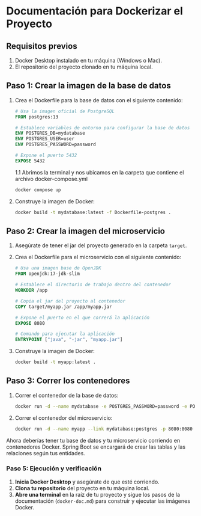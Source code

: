 # Documentación para Dockerizar el Proyecto

## Requisitos previos

1. Docker Desktop instalado en tu máquina (Windows o Mac).
2. El repositorio del proyecto clonado en tu máquina local.

## Paso 1: Crear la imagen de la base de datos

1. Crea el Dockerfile para la base de datos con el siguiente contenido:

    ```Dockerfile
    # Usa la imagen oficial de PostgreSQL
    FROM postgres:13

    # Establece variables de entorno para configurar la base de datos
    ENV POSTGRES_DB=mydatabase
    ENV POSTGRES_USER=user
    ENV POSTGRES_PASSWORD=password

    # Expone el puerto 5432
    EXPOSE 5432
    ```
    1.1 Abrimos la terminal y nos ubicamos en la carpeta que contiene el archivo docker-compose.yml
    ```bash
    docker compose up
    ```

2. Construye la imagen de Docker:

    ```bash
    docker build -t mydatabase:latest -f Dockerfile-postgres .
    ```

## Paso 2: Crear la imagen del microservicio

1. Asegúrate de tener el jar del proyecto generado en la carpeta `target`.
2. Crea el Dockerfile para el microservicio con el siguiente contenido:

    ```Dockerfile
    # Usa una imagen base de OpenJDK
    FROM openjdk:17-jdk-slim

    # Establece el directorio de trabajo dentro del contenedor
    WORKDIR /app

    # Copia el jar del proyecto al contenedor
    COPY target/myapp.jar /app/myapp.jar

    # Expone el puerto en el que correrá la aplicación
    EXPOSE 8080

    # Comando para ejecutar la aplicación
    ENTRYPOINT ["java", "-jar", "myapp.jar"]
    ```

3. Construye la imagen de Docker:

    ```bash
    docker build -t myapp:latest .
    ```

## Paso 3: Correr los contenedores

1. Correr el contenedor de la base de datos:

    ```bash
    docker run -d --name mydatabase -e POSTGRES_PASSWORD=password -e POSTGRES_DB=mydatabase -e POSTGRES_USER=user -p 5432:5432 mydatabase:latest
    ```

2. Correr el contenedor del microservicio:

    ```bash
    docker run -d --name myapp --link mydatabase:postgres -p 8080:8080 myapp:latest
    ```

Ahora deberías tener tu base de datos y tu microservicio corriendo en contenedores Docker. Spring Boot se encargará de crear las tablas y las relaciones según tus entidades.

### Paso 5: Ejecución y verificación

1. **Inicia Docker Desktop** y asegúrate de que esté corriendo.
2. **Clona tu repositorio** del proyecto en tu máquina local.
3. **Abre una terminal** en la raíz de tu proyecto y sigue los pasos de la documentación (`docker-doc.md`) para construir y ejecutar las imágenes Docker.
